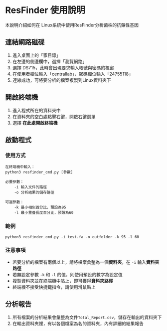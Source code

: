 # ResFinder 使用說明

本說明介紹如何在 Linux系統中使用ResFinder分析菌株的抗藥性基因

## 連結網路磁碟

 1. 進入桌面上的「家目錄」
 2. 在左邊的側邊欄中，選擇「瀏覽網路」
 3. 選擇 DS715，此時會出現要求輸入帳號與密碼的視窗
 4. 在使用者欄位輸入「centrallab」，密碼欄位輸入「24755118」
 5. 連線成功，可將要分析的檔案複製到Linux資料夾下

## 開啟終端機

 1. 進入程式所在的資料夾中
 2. 在資料夾的空白處點擊右鍵，開啟右鍵選單
 3. 選擇 **在此處開啟終端機**

## 啟動程式
### 使用方式
```
在終端機中輸入：
python3 resfinder_cmd.py [參數]

必要參數：
	-i 輸入文件的路徑
	-o 分析結果的儲存路徑
	
可選參數：
	-k 最小相似百分比，預設為95
	-l 最小重疊長度百分比，預設為60
```

### 範例
```
python3 resfinder_cmd.py -i test.fa -o outfolder -k 95 -l 60
```
### 注意事項

 - 若要分析的檔案有兩個以上，請將檔案彙整為一個**資料夾**，在 ``-i`` 輸入**資料夾路徑**
 - 若無設定參數 ``-k`` 和 ``-l`` 的值，則使用預設的數字為設定值
 - 複製資料夾並在終端機中貼上，即可獲得**資料夾路徑**
 - 終端機不接受快捷鍵指令，請使用滑鼠貼上

## 分析報告

 1. 所有檔案的分析結果會彙整為文件``Total_Report.csv``，儲存在輸出的資料夾下
 2. 在輸出資料夾裡，有以各個檔案為名的資料夾，內有詳細的結果報告




<!--stackedit_data:
eyJoaXN0b3J5IjpbODc1NTQ0NDMyLC0xMDIyMzQ5NjU1LDI0Nj
E5Mjk1MCwtNDg1MzU0MjEsMjAxNzI3MTY0OCwtMTQ0NzkzMDE3
MSwtMTUwMTcyMjI1MywtMjEwMTIwOTk3OSwtMTE2MjIwODc5MS
w0NDQzNzIwNTQsLTMyODExMzE4LDc3MDMzNjc4NiwxNDk0Njcw
NTgwLC02MTgzMTc0NjIsNTYwNDUzNjU5LC0xMzcyMDE4NTM3LC
0xMjM3OTY3MTI5LC04NTc1MDE2NzMsLTE0MzQ1MzM4NjksLTE0
NDUxMTgzNDYsMTE4ODE4NDgyLDExODM3MDI1MTgsMTI5ODY1Nz
UyNV19
-->